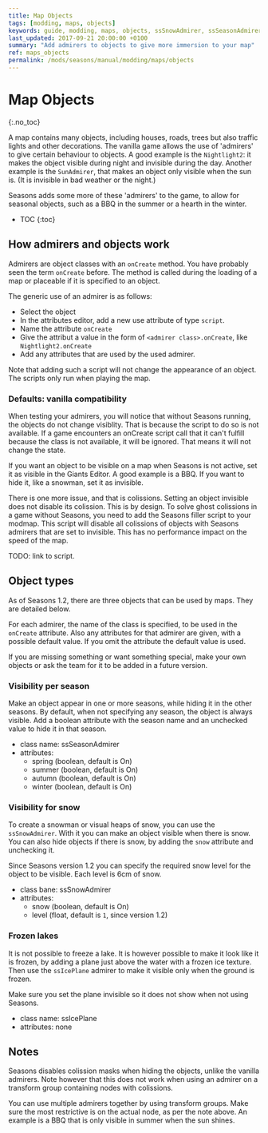 ```yaml
---
title: Map Objects
tags: [modding, maps, objects]
keywords: guide, modding, maps, objects, ssSnowAdmirer, ssSeasonAdmirer, admirer, ssIcePlane
last_updated: 2017-09-21 20:00:00 +0100
summary: "Add admirers to objects to give more immersion to your map"
ref: maps_objects
permalink: /mods/seasons/manual/modding/maps/objects
---
```


# Map Objects
{:.no_toc}

A map contains many objects, including houses, roads, trees but also traffic lights and other decorations. The vanilla game allows the use of 'admirers' to give certain behaviour to objects.
A good example is the `Nightlight2`: it makes the object visible during night and invisible during the day. Another example is the `SunAdmirer`, that makes an object only visible when the sun is. (It is invisible in bad weather or the night.)

Seasons adds some more of these 'admirers' to the game, to allow for seasonal objects, such as a BBQ in the summer or a hearth in the winter.

* TOC
{:toc}

## How admirers and objects work

Admirers are object classes with an `onCreate` method. You have probably seen the term `onCreate` before. The method is called during the loading of a map or placeable if it is specified to an object.

The generic use of an admirer is as follows:
 - Select the object
 - In the attributes editor, add a new use attribute of type `script`.
 - Name the attribute `onCreate`
 - Give the attribut a value in the form of `<admirer class>.onCreate`, like `Nightlight2.onCreate`
 - Add any attributes that are used by the used admirer.

Note that adding such a script will not change the appearance of an object. The scripts only run when playing the map.

### Defaults: vanilla compatibility

When testing your admirers, you will notice that without Seasons running, the objects do not change visiblity. That is because the script to do so is not available.
If a game encounters an onCreate script call that it can't fulfill because the class is not available, it will be ignored. That means it will not change the state.

If you want an object to be visible on a map when Seasons is not active, set it as visible in the Giants Editor. A good example is a BBQ. If you want to hide it, like a snowman, set it as invisible.

There is one more issue, and that is colissions. Setting an object invisible does not disable its colission. This is by design. To solve ghost colissions in a game without Seasons, you need to add the Seasons filler script to your modmap. This script will disable all colissions of objects with Seasons admirers that are set to invisible. This has no performance impact on the speed of the map.

TODO: link to script.

## Object types

As of Seasons 1.2, there are three objects that can be used by maps. They are detailed below.

For each admirer, the name of the class is specified, to be used in the `onCreate` attribute. Also any attributes for that admirer are given, with a possible default value. If you omit the attribute the default value is used.

If you are missing something or want something special, make your own objects or ask the team for it to be added in a future version.

### Visibility per season

Make an object appear in one or more seasons, while hiding it in the other seasons. By default, when not specifying any season, the object is always visible. Add a boolean attribute with the season name and an unchecked value to hide it in that season.

 - class name: ssSeasonAdmirer
 - attributes:
   - spring (boolean, default is On)
   - summer (boolean, default is On)
   - autumn (boolean, default is On)
   - winter (boolean, default is On)

### Visibility for snow

To create a snowman or visual heaps of snow, you can use the `ssSnowAdmirer`. With it you can make an object visible when there is snow. You can also hide objects if there is snow, by adding the `snow` attribute and unchecking it.

Since Seasons version 1.2 you can specify the required snow level for the object to be visible. Each level is 6cm of snow.

 - class bane: ssSnowAdmirer
 - attributes:
   - snow (boolean, default is On)
   - level (float, default is `1`, since version 1.2)

### Frozen lakes

It is not possible to freeze a lake. It is however possible to make it look like it is frozen, by adding a plane just above the water with a frozen ice texture. Then use the `ssIcePlane` admirer to make it visible only when the ground is frozen.

Make sure you set the plane invisible so it does not show when not using Seasons.

 - class name: ssIcePlane
 - attributes: none

## Notes

Seasons disables colission masks when hiding the objects, unlike the vanilla admirers. Note however that this does not work when using an admirer on a transform group containing nodes with colissions.

You can use multiple admirers together by using transform groups. Make sure the most restrictive is on the actual node, as per the note above. An example is a BBQ that is only visible in summer when the sun shines.
